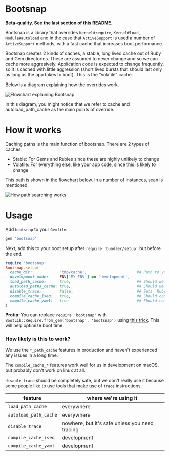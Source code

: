 # Bootsnap

**Beta-quality. See the last section of this README.**

Bootsnap is a library that overrides `Kernel#require`, `Kernel#load`, `Module#autoload` and in the case that `ActiveSupport` is used a number of `ActiveSupport` methods, with a fast cache that increases boot performance.

Bootsnap creates 2 kinds of caches, a stable, long lived cache out of Ruby and Gem directories. These are assumed to never change and so we can cache more aggresively. Application code is expected to change frequently, so it is cached with little aggression (short lived bursts that should last only as long as the app takes to boot). This is the “volatile” cache.

Below is a diagram explaining how the overrides work.

![Flowchart explaining Bootsnap](https://cloud.githubusercontent.com/assets/3074765/24532120/eed94e64-158b-11e7-9137-438d759b2ac8.png)

In this diagram, you might notice that we refer to cache and autoload_path_cache as the main points of override. 

# How it works

Caching paths is the main function of bootsnap. There are 2 types of caches:

- Stable: For Gems and Rubies since these are highly unlikely to change
- Volatile: For everything else, like your app code, since this is likely to change

This path is shown in the flowchart below. In a number of instances, scan is mentioned. 

![How path searching works](https://cloud.githubusercontent.com/assets/3074765/24532143/18278cd6-158c-11e7-8250-78d831df70db.png)

# Usage

Add `bootsnap` to your `Gemfile`:

```ruby
gem 'bootsnap'
```

Next, add this to your boot setup after `require 'bundler/setup'` but before the end.

```ruby
require 'bootsnap'
Bootsnap.setup(
  cache_dir:            'tmp/cache',                      ## Path to your cache
  development_mode:     ENV['MY_ENV'] == 'development',
  load_path_cache:      true,                             ## Should we optimize the LOAD_PATH with a cache?
  autoload_paths_cache: true,                             ## Should we optimize the AUTOLOAD_PATH with a cache?
  disable_trace:        false,                            ## Sets `RubyVM::InstructionSequence.compile_option = { trace_instruction: false }`
  compile_cache_iseq:   true,                             ## Should compile Ruby code into iSeq cache?
  compile_cache_yaml:   true                              ## Should compile YAML into a cache?
)
```

**Protip:** You can replace `require 'bootsnap'` with `BootLib::Require.from_gem('bootsnap', 'bootsnap')` using [this trick](https://github.com/Shopify/bootsnap/wiki/Bootlib::Require). This will help optimize boot time.

### How likely is this to work?

We use the `*_path_cache` features in production and haven't experienced any issues in a long time.

The `compile_cache_*` features work well for us in development on macOS, but probably don't work on
linux at all.

`disable_trace` should be completely safe, but we don't really use it because some people like to
use tools that make use of `trace` instructions.

| feature | where we're using it |
|-|-|
| `load_path_cache` | everywhere |
| `autoload_path_cache` | everywhere |
| `disable_trace` | nowhere, but it's safe unless you need tracing |
| `compile_cache_iseq` | development |
| `compile_cache_yaml` | development |
